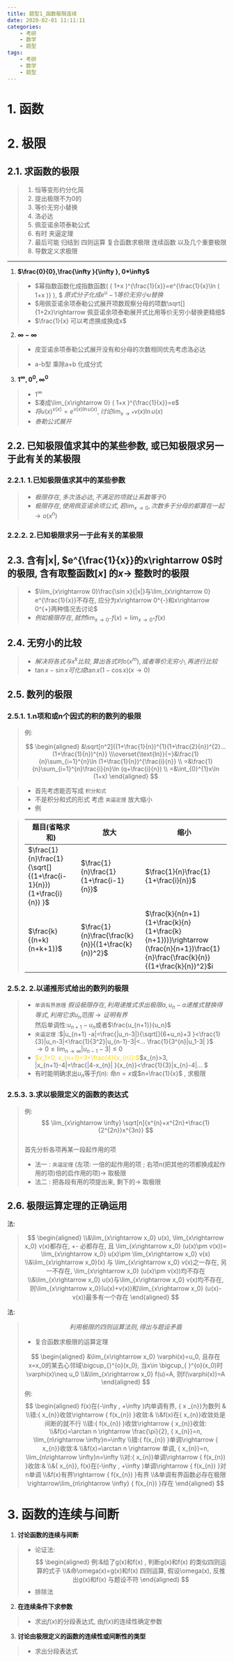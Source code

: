 ```yaml
---
title: 题型1_函数极限连续
date: 2020-02-01 11:11:11
categories:
    - 考研
    - 数学
    - 题型
tags:
    - 考研
    - 数学
    - 题型
---
```


# 1. 函数
# 2. 极限

## 2.1. 求函数的极限

> 1. 恒等变形约分化简
> 2. 提出极限不为0的
> 3. 等价无穷小替换
> 4. 洛必达
> 5. 佩亚诺余项泰勒公式
> 6. 有时 夹逼定理
> 7. 最后可能 归结到 四则运算 复合函数求极限 连续函数 以及几个重要极限
> 8. 导数定义求极限
>

* * *

1.  **$\frac{0}{0},\frac{\infty }{\infty }, 0*\infty$**  

> -   $幂指数函数化成指数函数( ( 1+x )^{\frac{1}{x}}=e^{\frac{1}{x}\ln ( 1+x )}  ), $
> $原式分子化成e^{u}-1 等价无穷小u替换$ 
> -   $用佩亚诺余项泰勒公式展开项数观察分母的项数\sqrt[]{1+2x}\rightarrow
> 佩亚诺余项泰勒展开式比用等价无穷小替换更精细$  
> -   $\frac{1}{x} 可以考虑换成换成x$  

2.  **$\infty -\infty$**  

> - 皮亚诺余项泰勒公式展开没有和分母的次数相同优先考虑洛必达  
>
> - a-b型 乘除a+b 化成分式    

3.  **$1^{\infty },0^{0},\infty ^{0}$**

> -   $1^{\infty }$   
> -   $凑成\lim_{x\rightarrow 0} ( 1+x )^{\frac{1}{x}}=e$  
> -   $将u( x )^{v( x )}=e^{v( x )\ln u( x )}, 讨论\lim_{x\rightarrow *} v( x )\ln u( x )$  
> -   $泰勒公式展开$ 

## 2.2. 已知极限值求其中的某些参数, 或已知极限求另一于此有关的某极限

### 2.2.1. 1.**已知极限值求其中的某些参数**

> -   $极限存在, 多次洛必达, 不满足的项就让系数等于0$  
> -   $极限存在, 使用佩亚诺余项公式, 若\lim_{x\rightarrow 0} , 次数多于分母的都算在一起\rightarrow o( x^{n} )$  

### 2.2.2. 2.**已知极限求另一于此有关的某极限**

## 2.3. 含有|x|, $e^{\frac{1}{x}}的x\rightarrow 0$时的极限, 含有取整函数$[ x ]$ 的$x\rightarrow$ 整数时的极限

> -   $\lim_{x\rightarrow 0}\frac{\sin x}{|x|}与\lim_{x\rightarrow 0} e^{\frac{1}{x}}不存在, 应分为x\rightarrow 0^{-}和x\rightarrow 0^{+}两种情况去讨论$  
> -   $例如极限存在, 就然\lim_{x\rightarrow 0^{-}} f(x) =\lim_{x\rightarrow 0^{+}} f(x)$  

## 2.4. 无穷小的比较

> -   $解决将各式与x^{k}比较, 算出各式时o( x^{m} ), 或者等价无穷小, 再进行比较$    
> -   $\tan x-\sin x可化成 \tan x (1-\cos x) (x\rightarrow 0)$ 

## 2.5. 数列的极限

### 2.5.1. 1.**n项和或n个因式的积的数列的极限**

> 例:
>
> $$
> \begin{aligned}
> &\sqrt[n^2]{(1+\frac{1}{n})^{1}(1+\frac{2}{n})^{2}... (1+\frac{1}{n})^{n}}
> \\\overset{\text{ln}}{=}&\frac{1}{n}\sum_{i=1}^{n}\ln (1+\frac{1}{n})^{\frac{i}{n}}
> \\ =&\frac{1}{n}\sum_{i=1}^{n}\frac{i}{n}\ln (q+\frac{i}{n})
> \\ =&\int_{0}^{1}x\ln (1+x)
> \end{aligned}
> $$

> -   首先考虑能否写成 `积分和式` 
> -   不是积分和式的形式  考虑 `夹逼定理` 放大缩小 
> - 例
>  

> | 题目(省略求和)                                                      | 放大                                               | 缩小                                                                                                                           |
> |-------------------------------------------------------------------|----------------------------------------------------|--------------------------------------------------------------------------------------------------------------------------------|
> | $\frac{1}{n}\frac{1}{\sqrt[]{(1+\frac{i-1}{n}})(1+\frac{i}{n}) }$ | $\frac{1}{n}\frac{1}{1+\frac{i-1}{n}}$             | $\frac{1}{n}\frac{1}{1+\frac{i}{n}}$                                                                                           |
> | $\frac{k}{(n+k)(n+k+1)}$                                          | $\frac{1}{n}\frac{\frac{k}{n}}{(1+\frac{k}{n})^2}$ | $\frac{k}{n(n+1)(1+\frac{k}{n}(1+\frac{k}{n+1}))}\rightarrow (\frac{n}{n+1})\frac{1}{n}\frac{\frac{k}{n}}{(1+\frac{k}{n})^2}$i |

### 2.5.2. 2.**以递推形式给出的数列的极限**

> - `单调有界原理` $假设极限存在, 利用递推式求出极限a, u_n -a递推式替换得等式, 利用它求u_n范围\rightarrow 证明有界$  
> 然后单调性:$u_{n+1}-u_n$或者$\frac{u_{n+1}}{u_n}$
> - `夹逼定理` :$|u_{n+1} -a|=\frac{|u_n-3|}{\sqrt[]{6+u_n}+3 }<\frac{1}{3}|u_n-3|<\frac{1}{3^2}|u_{n-1}-3|<... \frac{1}{3^{n}|u_1-3| }$  
> $\rightarrow 0\leqslant \lim_{n\rightarrow \infty} |u_{n-1}-3|\leqslant 0$ 
> - <font color=#FFD700>$x_1>0, x_{n+1}=3+\frac{4}{x_{n}}:$</font>$x_{n}>3, |x_{n+1}-4|=\frac{|4-x_{n}| }{x_{n}}<\frac{1}{3}|x_{n}-4|... $
> -   有时能明确求出$u_n$等于$f(n)$: 命$n=x$或$n=\frac{1}{x}$ , 求极限
>

### 2.5.3. 3.**求以极限定义的函数的表达式**

> 例: 
> $$ \lim_{x\rightarrow \infty} \sqrt[n]{x^{n}+x^{2n}+\frac{1}{2^{2n}}x^{3n}} $$  
> 首先分析各项再某一段起作用的项  
>
> -   法一 : `夹逼定理` (左项: 一倍的起作用的项 ; 右项n(把其他的项都换成起作用的项)倍的启作用的项)$\rightarrow$ 取极限  
> -   法二 : 把各段有用的项提出来, 剩下的$\rightarrow$ 取极限  
>

## 2.6. 极限运算定理的正确运用

法:  

> $$
> \begin{aligned}
> \\&\lim_{x\rightarrow x_0} u(x), \lim_{x\rightarrow x_0} v(x)都存在, +- 必都存在, 且 \lim_{x\rightarrow x_0} (u(x)\pm v(x))= \lim_{x\rightarrow x_0} u(x)\pm \lim_{x\rightarrow x_0} v(x)  
> \\&\lim_{x\rightarrow x_0}(x) 与 \lim_{x\rightarrow x_0} v(x)之一存在, 另一不存在, \lim_{x\rightarrow x_0} (u(x)\pm v(x))均不存在
> \\&\lim_{x\rightarrow x_0} u(x)与\lim_{x\rightarrow x_0} v(x)均不存在, 则\lim_{x\rightarrow x_0}(u(x)+v(x))和\lim_{x\rightarrow x_0} (u(x)- v(x))最多有一个存在
> \end{aligned}
> $$

法:
> $$
> 利用极限的四则运算法则, 得出与题设矛盾 
> $$
>
> -   复合函数求极限的运算定理
>
> $$
> \begin{aligned}
> &\lim_{x\rightarrow x_0} \varphi(x)=u_0, 且存在x=x_0的某去心邻域\bigcup_{}^{o}(x_0), 当x\in \bigcup_{ }^{o}(x_0)时\varphi(x)\neq u_0
> \\&\lim_{x\rightarrow x_0} f(u)=A, 则f(\varphi(x))=A
> \end{aligned}
> $$
> 例:
> $$
> \begin{aligned}
> f(x)在(-\infty , +\infty )内单调有界, { x _{n}}为数列 &
> \\错:{ x_{n}}收敛\rightarrow { f(x_{n}) }收敛:&
> \\&f(x)在{ x_{n}}收敛处是间断的就不行
> \\错:{ f(x_{n}) }收敛\rightarrow { x_{n}}收敛:
> \\&f(x)=\arctan n \rightarrow \frac{\pi}{2}, { x_{n}}=n, \lim_{n\rightarrow \infty}n=\infty
> \\错:{ f(x_{n}) }单调\rightarrow { x_{n}}收敛:&
> \\&f(x)=\arctan n \rightarrow 单调, { x_{n}}=n, \lim_{n\rightarrow \infty}n=\infty
> \\对:{ x_{n}}单调\rightarrow { f(x_{n}) }收敛:&
> \\&{ x_{n}}, f(x)在(-\infty , +\infty )单调\rightarrow { f(x_{n}) }对n单调
> \\&f(x)有界\rightarrow { f(x_{n}) }有界
> \\&单调有界函数必存在极限\rightarrow\lim_{n\rightarrow \infty} { f(x_{n}) }存在
> \end{aligned}
> $$

# 3. 函数的连续与间断

1. **讨论函数的连续与间断**

> - 论证法:
> $$
>    \begin{aligned}
>    例:&给了g(x)和f(x) , 判断g(x)和f(x) 的类似四则运算的式子
>    \\&命\omega(x)=g(x)和f(x) 四则运算, 假设\omega(x), 反推出g(x)和f(x) 与题设不符
>    \end{aligned}
> $$
>  - 排除法  

2. **在连续条件下求参数**

> - 求出$f(x)$的分段表达式, 由$f(x)$的连续性确定参数

3. **讨论由极限定义的函数的连续性或间断性的类型**

> - 求出分段表达式

